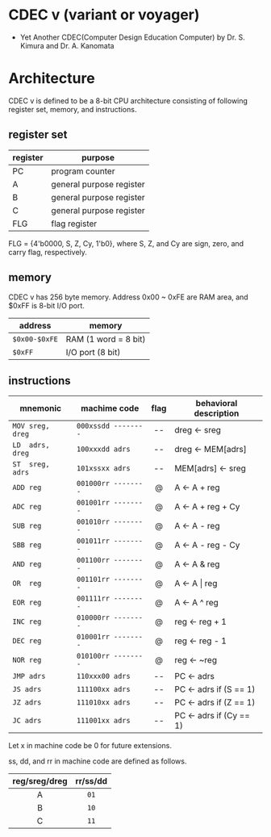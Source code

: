 # CDEC v (variant or voyager)
- Yet Another CDEC(Computer Design Education Computer) by Dr. S. Kimura and Dr. A. Kanomata

# Architecture
CDEC v is defined to be a 8-bit CPU architecture consisting of following register set, memory, and instructions.

## register set 

| register | purpose                |
|----------|------------------------|
| PC       | program counter        |
| A        |general purpose register|
| B        |general purpose register|
| C        |general purpose register|
| FLG      |flag register           |

FLG = {4'b0000, S, Z, Cy, 1'b0}, where S, Z, and Cy are sign, zero, and carry flag, respectively. 

## memory

CDEC v has 256 byte memory. Address 0x00 ~ 0xFE are RAM area, and $0xFF is 8-bit I/O port.

| address     | memory               |
|-------------|----------------------|
|`$0x00-$0xFE`| RAM (1 word = 8 bit) |
|`$0xFF      `| I/O port (8 bit)     |

## instructions

| mnemonic       | machime code      | flag | behavioral description |
|----------------|-------------------|:----:|------------------------|
|`MOV sreg, dreg`|`000xssdd --------`|  --  | dreg <- sreg           |
|`LD  adrs, dreg`|`100xxxdd adrs    `|  --  | dreg <- MEM[adrs]      |
|`ST  sreg, adrs`|`101xssxx adrs    `|  --  | MEM[adrs] <- sreg      |
|`ADD reg       `|`001000rr --------`|  @   | A <- A + reg           |
|`ADC reg       `|`001001rr --------`|  @   | A <- A + reg + Cy      |
|`SUB reg       `|`001010rr --------`|  @   | A <- A - reg           |
|`SBB reg       `|`001011rr --------`|  @   | A <- A - reg - Cy      |
|`AND reg       `|`001100rr --------`|  @   | A <- A & reg           |
|`OR  reg       `|`001101rr --------`|  @   | A <- A \| reg          |
|`EOR reg       `|`001111rr --------`|  @   | A <- A ^ reg           |
|`INC reg       `|`010000rr --------`|  @   | reg <- reg + 1         |
|`DEC reg       `|`010001rr --------`|  @   | reg <- reg - 1         |
|`NOR reg       `|`010100rr --------`|  @   | reg <- ~reg            |
|`JMP adrs      `|`110xxx00 adrs    `|  --  | PC <- adrs             |
|`JS adrs       `|`111100xx adrs    `|  --  | PC <- adrs if (S == 1) |
|`JZ adrs       `|`111010xx adrs    `|  --  | PC <- adrs if (Z == 1) |
|`JC adrs       `|`111001xx adrs    `|  --  | PC <- adrs if (Cy == 1)|

Let x in machine code be 0 for future extensions.

ss, dd, and rr in machine code are defined as follows.

| reg/sreg/dreg | rr/ss/dd |
|:-------------:|:--------:|
| A             |`01`     | 
| B             |`10`      |
| C             |`11`      |
